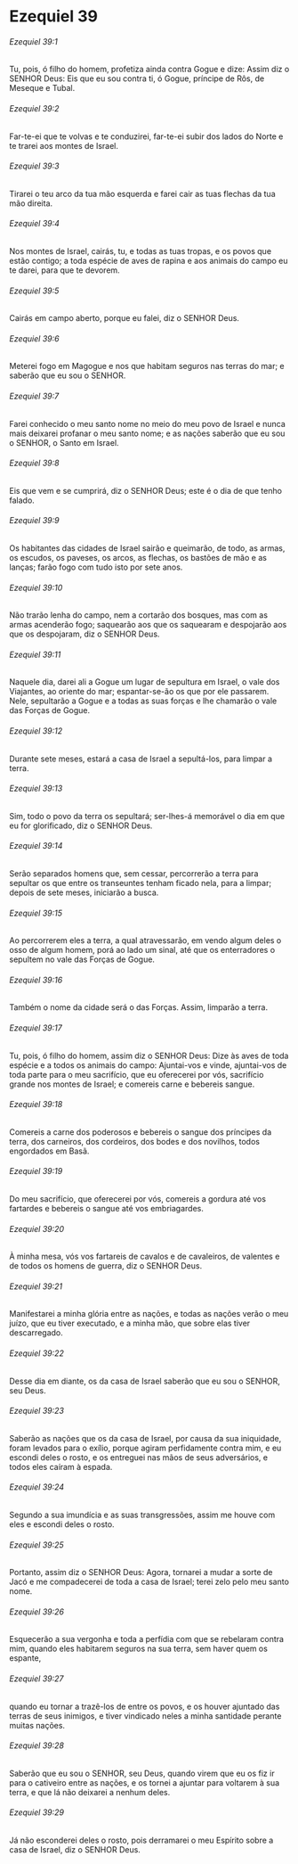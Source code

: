 # Ezequiel 39

###### Ezequiel 39:1

Tu, pois, ó filho do homem, profetiza ainda contra Gogue e dize: Assim diz o SENHOR Deus: Eis que eu sou contra ti, ó Gogue, príncipe de Rôs, de Meseque e Tubal.

###### Ezequiel 39:2

Far-te-ei que te volvas e te conduzirei, far-te-ei subir dos lados do Norte e te trarei aos montes de Israel.

###### Ezequiel 39:3

Tirarei o teu arco da tua mão esquerda e farei cair as tuas flechas da tua mão direita.

###### Ezequiel 39:4

Nos montes de Israel, cairás, tu, e todas as tuas tropas, e os povos que estão contigo; a toda espécie de aves de rapina e aos animais do campo eu te darei, para que te devorem.

###### Ezequiel 39:5

Cairás em campo aberto, porque eu falei, diz o SENHOR Deus.

###### Ezequiel 39:6

Meterei fogo em Magogue e nos que habitam seguros nas terras do mar; e saberão que eu sou o SENHOR.

###### Ezequiel 39:7

Farei conhecido o meu santo nome no meio do meu povo de Israel e nunca mais deixarei profanar o meu santo nome; e as nações saberão que eu sou o SENHOR, o Santo em Israel.

###### Ezequiel 39:8

Eis que vem e se cumprirá, diz o SENHOR Deus; este é o dia de que tenho falado.

###### Ezequiel 39:9

Os habitantes das cidades de Israel sairão e queimarão, de todo, as armas, os escudos, os paveses, os arcos, as flechas, os bastões de mão e as lanças; farão fogo com tudo isto por sete anos.

###### Ezequiel 39:10

Não trarão lenha do campo, nem a cortarão dos bosques, mas com as armas acenderão fogo; saquearão aos que os saquearam e despojarão aos que os despojaram, diz o SENHOR Deus.

###### Ezequiel 39:11

Naquele dia, darei ali a Gogue um lugar de sepultura em Israel, o vale dos Viajantes, ao oriente do mar; espantar-se-ão os que por ele passarem. Nele, sepultarão a Gogue e a todas as suas forças e lhe chamarão o vale das Forças de Gogue.

###### Ezequiel 39:12

Durante sete meses, estará a casa de Israel a sepultá-los, para limpar a terra.

###### Ezequiel 39:13

Sim, todo o povo da terra os sepultará; ser-lhes-á memorável o dia em que eu for glorificado, diz o SENHOR Deus.

###### Ezequiel 39:14

Serão separados homens que, sem cessar, percorrerão a terra para sepultar os que entre os transeuntes tenham ficado nela, para a limpar; depois de sete meses, iniciarão a busca.

###### Ezequiel 39:15

Ao percorrerem eles a terra, a qual atravessarão, em vendo algum deles o osso de algum homem, porá ao lado um sinal, até que os enterradores o sepultem no vale das Forças de Gogue.

###### Ezequiel 39:16

Também o nome da cidade será o das Forças. Assim, limparão a terra.

###### Ezequiel 39:17

Tu, pois, ó filho do homem, assim diz o SENHOR Deus: Dize às aves de toda espécie e a todos os animais do campo: Ajuntai-vos e vinde, ajuntai-vos de toda parte para o meu sacrifício, que eu oferecerei por vós, sacrifício grande nos montes de Israel; e comereis carne e bebereis sangue.

###### Ezequiel 39:18

Comereis a carne dos poderosos e bebereis o sangue dos príncipes da terra, dos carneiros, dos cordeiros, dos bodes e dos novilhos, todos engordados em Basã.

###### Ezequiel 39:19

Do meu sacrifício, que oferecerei por vós, comereis a gordura até vos fartardes e bebereis o sangue até vos embriagardes.

###### Ezequiel 39:20

À minha mesa, vós vos fartareis de cavalos e de cavaleiros, de valentes e de todos os homens de guerra, diz o SENHOR Deus.

###### Ezequiel 39:21

Manifestarei a minha glória entre as nações, e todas as nações verão o meu juízo, que eu tiver executado, e a minha mão, que sobre elas tiver descarregado.

###### Ezequiel 39:22

Desse dia em diante, os da casa de Israel saberão que eu sou o SENHOR, seu Deus.

###### Ezequiel 39:23

Saberão as nações que os da casa de Israel, por causa da sua iniquidade, foram levados para o exílio, porque agiram perfidamente contra mim, e eu escondi deles o rosto, e os entreguei nas mãos de seus adversários, e todos eles caíram à espada.

###### Ezequiel 39:24

Segundo a sua imundícia e as suas transgressões, assim me houve com eles e escondi deles o rosto.

###### Ezequiel 39:25

Portanto, assim diz o SENHOR Deus: Agora, tornarei a mudar a sorte de Jacó e me compadecerei de toda a casa de Israel; terei zelo pelo meu santo nome.

###### Ezequiel 39:26

Esquecerão a sua vergonha e toda a perfídia com que se rebelaram contra mim, quando eles habitarem seguros na sua terra, sem haver quem os espante,

###### Ezequiel 39:27

quando eu tornar a trazê-los de entre os povos, e os houver ajuntado das terras de seus inimigos, e tiver vindicado neles a minha santidade perante muitas nações.

###### Ezequiel 39:28

Saberão que eu sou o SENHOR, seu Deus, quando virem que eu os fiz ir para o cativeiro entre as nações, e os tornei a ajuntar para voltarem à sua terra, e que lá não deixarei a nenhum deles.

###### Ezequiel 39:29

Já não esconderei deles o rosto, pois derramarei o meu Espírito sobre a casa de Israel, diz o SENHOR Deus.

